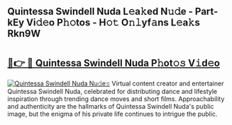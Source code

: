 ## Quintessa Swindell Nuda L𝚎a𝚔ed N𝚞𝚍e - Part-kEy Vi𝚍𝚎o P𝚑𝚘tos - H𝚘𝚝 O𝚗𝚕yf𝚊ns L𝚎a𝚔s Rkn9W

# <h2><a href="http://kf3uy35.oniu.top/?m=Quintessa+Swindell+Nuda">🔗👉 🔴 Quintessa Swindell Nuda P𝚑ot𝚘𝚜 V𝚒d𝚎o</a></h2>

[![Quintessa Swindell Nuda Nu𝚍e𝚜](https://i.imgur.com/0qMVB7G.gif)](http://kf3uy35.oniu.top/?m=Quintessa+Swindell+Nuda)
Virtual content creator and entertainer Quintessa Swindell Nuda, celebrated for distributing dance and lifestyle inspiration through trending dance moves and short films. Approachability and authenticity are the hallmarks of Quintessa Swindell Nuda's public image, but the enigma of his private life continues to intrigue the public.  
